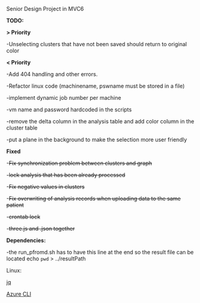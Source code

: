 Senior Design Project in MVC6

**TODO:**

**> Priority**

-Unselecting clusters that have not been saved should return to original color

**< Priority**

-Add 404 handling and other errors.

-Refactor linux code (machinename, pswname must be stored in a file)

-implement dynamic job number per machine

-vm name and password hardcoded in the scripts

-remove the delta column in the analysis table and add color column in the cluster table

-put a plane in the background to make the selection more user friendly

**Fixed**

-~~Fix synchronization problem between clusters and graph~~

-~~lock analysis that has been already processed~~

-~~Fix negative values in clusters~~

-~~Fix overwriting of analysis records when uploading data to the same patient~~

-~~crontab lock~~

-~~three.js and .json together~~

**Dependencies:**

-the run_pfromd.sh has to have this line at the end so the result file can be located
echo `pwd` > ../resultPath

Linux: 

[jq](https://stedolan.github.io/jq/)

[Azure CLI](https://azure.microsoft.com/en-us/documentation/articles/xplat-cli-install/)
